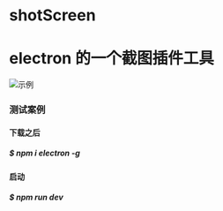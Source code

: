 # shotScreen
# electron 的一个截图插件工具
![示例](https://github.com/chong0808/shotScreen/blob/master/asset/images/01.png)
### 测试案例
#### 下载之后 
#####  $ npm i electron -g
#### 启动 
#####  $ npm run dev 





 

